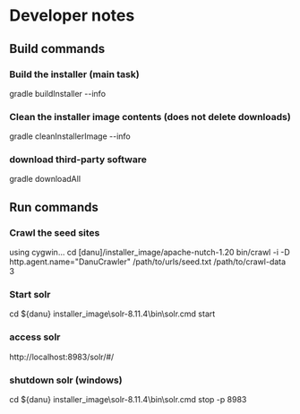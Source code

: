 # Developer notes

## Build commands

### Build the installer (main task)
gradle buildInstaller --info

### Clean the installer image contents (does not delete downloads)
gradle cleanInstallerImage --info

### download third-party software
gradle downloadAll


## Run commands

### Crawl the seed sites
using cygwin...
cd [danu]/installer_image/apache-nutch-1.20
bin/crawl -i -D http.agent.name="DanuCrawler" /path/to/urls/seed.txt /path/to/crawl-data 3

### Start solr
cd ${danu}
installer_image\solr-8.11.4\bin\solr.cmd start

### access solr
http://localhost:8983/solr/#/

### shutdown solr (windows)
cd ${danu}
installer_image\solr-8.11.4\bin\solr.cmd stop  -p 8983


